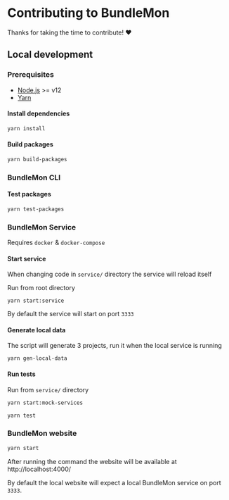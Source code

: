 # Contributing to BundleMon

Thanks for taking the time to contribute! ❤️

## Local development

### Prerequisites

- [Node.js](http://nodejs.org/) >= v12
- [Yarn](https://yarnpkg.com/en/docs/install)

#### Install dependencies

```bash
yarn install
```

#### Build packages

```bash
yarn build-packages
```

### BundleMon CLI

#### Test packages

```bash
yarn test-packages
```

### BundleMon Service

Requires `docker` & `docker-compose`

#### Start service

When changing code in `service/` directory the service will reload itself

Run from root directory

```
yarn start:service
```

By default the service will start on port `3333`

#### Generate local data

The script will generate 3 projects, run it when the local service is running

```
yarn gen-local-data
```

#### Run tests

Run from `service/` directory

```bash
yarn start:mock-services
```

```bash
yarn test
```

### BundleMon website

```bash
yarn start
```

After running the command the website will be available at http://localhost:4000/

By default the local website will expect a local BundleMon service on port `3333`.
